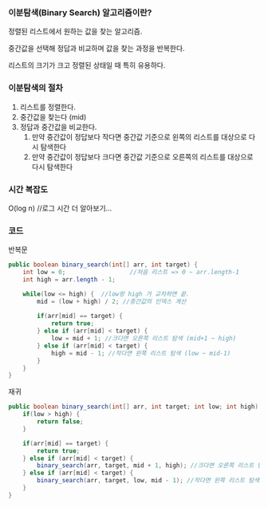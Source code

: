 ### 이분탐색(Binary Search) 알고리즘이란?

정렬된 리스트에서 원하는 값을 찾는 알고리즘.

중간값을 선택해 정답과 비교하며 값을 찾는 과정을 반복한다.

리스트의 크기가 크고 정렬된 상태일 때 특히 유용하다.

### 이분탐색의 절차

1. 리스트를 정렬한다.
2. 중간값을 찾는다 (mid)
3. 정답과 중간값을 비교한다.
    1. 만약 중간값이 정답보다 작다면 중간값 기준으로 왼쪽의 리스트를 대상으로 다시 탐색한다
    2. 만약 중간값이 정답보다 크다면 중간값 기준으로 오른쪽의 리스트를 대상으로 다시 탐색한다

### 시간 복잡도

O(log n) //로그 시간 더 알아보기…

### 코드

반복문

```java
public boolean binary_search(int[] arr, int target) {
	int low = 0;                  //처음 리스트 => 0 ~ arr.length-1
	int high = arr.length - 1;

	while(low <= high) {  //low랑 high 가 교차하면 끝.
		mid = (low + high) / 2; //중간값의 인덱스 계산
		
		if(arr[mid] == target) {
			return true;
		} else if (arr[mid] < target) {
			low = mid + 1; //크다면 오른쪽 리스트 탐색 (mid+1 ~ high)
		} else if (arr[mid] < target) {
			high = mid - 1; //작다면 왼쪽 리스트 탐색 (low ~ mid-1)
		} 
	}
}
```

재귀

```java
public boolean binary_search(int[] arr, int target; int low; int high) {
	if(low > high) {
		return false;
	}

	if(arr[mid] == target) {
		return true;
	} else if (arr[mid] < target) {
		binary_search(arr, target, mid + 1, high); //크다면 오른쪽 리스트 탐색 (mid+1 ~ high)
	} else if (arr[mid] < target) {
		binary_search(arr, target, low, mid - 1); //작다면 왼쪽 리스트 탐색 (low ~ mid-1)
	} 
}
```
